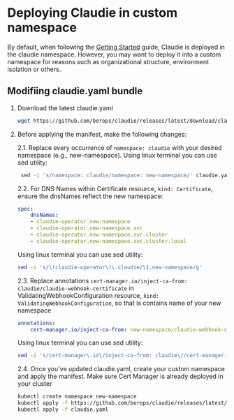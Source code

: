 # Deploying Claudie in custom namespace

By default, when following the [Getting Started](../getting-started/get-started-using-claudie.md#install-claudie) guide, Claudie is deployed in the claudie namespace. However, you may want to deploy it into a custom namespace for reasons such as organizational structure, environment isolation or others.

## Modifiing claudie.yaml bundle

1. Download the latest claudie.yaml 
    ```bash
    wget https://github.com/berops/claudie/releases/latest/download/claudie.yaml
    ```
2. Before applying the manifest, make the following changes:
   
    2.1. Replace every occurrence of `namespace: claudie` with your desired namespace (e.g., new-namespace). 
   Using linux terminal you can use sed utility:
   ```bash
    sed -i 's/namespace: claudie/namespace: new-namespace/' claudie.yaml
   ```
    2.2. For DNS Names within Certificate resource, `kind: Certificate`, ensure the dnsNames reflect the new namespace:
   ```yaml
   spec:
       dnsNames:
       - claudie-operator.new-namespace
       - claudie-operator.new-namespace.svc
       - claudie-operator.new-namespace.svc.cluster
       - claudie-operator.new-namespace.svc.cluster.local
   ```
   Using linux terminal you can use sed utility:
   ```bash
   sed -i 's/\(claudie-operator\)\.claudie/\1.new-namespace/g'
   ```
   2.3. Replace annotations `cert-manager.io/inject-ca-from: claudie/claudie-webhook-certificate` in ValidatingWebhookConfiguration resource, `kind: ValidatingWebhookConfiguration`, so that is contains name of your new namespace
    ```yaml
    annotations:
        cert-manager.io/inject-ca-from: new-namespace/claudie-webhook-certificate
    ```
    Using linux terminal you can use sed utility:

    ```bash
    sed -i 's/cert-manager\.io\/inject-ca-from: claudie\//cert-manager.io\/inject-ca-from: new-namespace\//g' claudie.yaml
    ```
     2.4. Once you’ve updated claudie.yaml, create your custom namespace and apply the manifest. Make sure Cert Manager is already deployed in your cluster
    ```bash
    kubectl create namespace new-namespace
    kubectl apply -f https://github.com/berops/claudie/releases/latest/download/claudie.yaml
    kubectl apply -f claudie.yaml
    ```